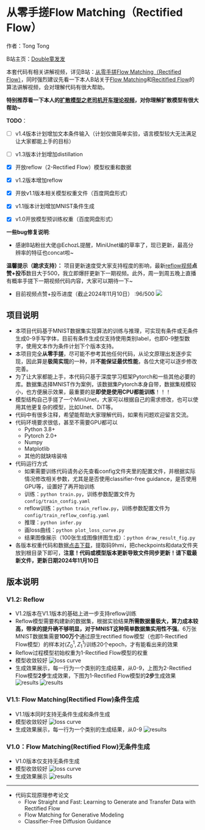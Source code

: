 # 从零手搓Flow Matching（Rectified Flow）

作者：Tong Tong 

B站主页：[Double童发发](https://space.bilibili.com/323109608)

本套代码有相关讲解视频，详见B站：[从零手搓Flow Matching（Rectified Flow）](https://www.bilibili.com/video/BV1Sjv4ezEDN/)，同时强烈建议先看一下本人B站关于[Flow Matching](https://www.bilibili.com/video/BV1Wv3xeNEds/)和[Recitified Flow](https://www.bilibili.com/video/BV19m421G7W8/)的算法讲解视频，会对理解代码有很大帮助。

**特别推荐看一下本人的[扩散模型之老司机开车理论视频](https://www.bilibili.com/video/BV1qW42197dv/)，对你理解扩散模型有很大帮助~**

**TODO**：
- [ ] v1.4版本计划增加文本条件输入（计划仅做简单实验，语言模型较大无法满足让大家都能上手的目标）
- [ ] v1.3版本计划增加distillation
- [x] 开放reflow（2-Rectified Flow）模型权重和数据
- [x] v1.2版本增加reflow
- [x] 开放v1.1版本相关模型权重文件（百度网盘形式）
- [x] v1.1版本计划增加MNIST条件生成 
- [x] v1.0开放模型预训练权重（百度网盘形式）


**一些bug修复说明**:
- 感谢B站粉丝大佬@EchozL提醒，MiniUnet编的草率了，现已更新，最高分辨率的特征也concat啦~

**温馨提示（跪求支持）：**
项目更新速度受大家支持程度的影响，最新[reflow视频](https://www.bilibili.com/video/BV14XDkYNEVN/)**点赞+投币**数目大于500，我立即爆肝更新下一期视频。此外，周一到周五晚上直播有概率手搓下一期视频代码内容，大家可以期待一下~
 * 目前视频点赞+投币进度（截止2024年11月10日） :96/500 ![](https://geps.dev/progress/19.2)

## 项目说明
* 本项目代码基于MNIST数据集实现算法的训练与推理，可实现有条件或无条件生成0-9手写字体，目前有条件生成仅支持使用类别label，也即0-9整型数字，使用文本作为条件计划下个版本支持。
* 本项目完全**从零手搓**，尽可能不参考其他任何代码，从论文原理出发逐步实现，因此算是**极简实现**的一种，并**不能保证最优性能**，各位大佬可以逐步修改完善。
* 为了让大家都能上手，本代码只基于深度学习框架Pytorch和一些其他必要的库。数据集选择MNIST作为案例，该数据集Pytorch本身自带，数据集规模较小，也方便展示效果，最重要的是**即使是使用CPU都能训练**！！！
* 模型结构自己手搓了一个MiniUnet，大家可以根据自己的需求修改，也可以使用其他更复杂的模型，比如Unet、DiT等。
* 代码中有很多注释，希望能帮助大家理解代码，如果有问题欢迎留言交流。
* 代码环境要求很低，甚至不需要GPU都可以
  * Python 3.8+
  * Pytorch 2.0+ 
  * Numpy
  * Matplotlib
  * 其他的就缺啥装啥
* 代码运行方式
  * 如果需要训练代码请务必先查看config文件夹里的配置文件，并根据实际情况修改相关参数，尤其是是否使用classifier-free guidance，是否使用GPU等，设置好了再开始训练
  * 训练：`python train.py`，训练参数配置文件为`config/train_config.yaml`
  * reflow训练：`python train_reflow.py`，训练参数配置文件为`config/train_reflow_config.yaml`
  * 推理：`python infer.py`
  * 画loss曲线：`python plot_loss_curve.py`
  * 结果图像展示（100张生成图像拼图生成）：`python draw_result_fig.py`
* 各版本权重代码和数据[点击下载](https://pan.baidu.com/s/1ZV1z9OSSXRYX5E5Ws8xvow?pwd=9hmi)，提取码9hmi，把checkpoints和data文件夹放到根目录下即可，**注意！代码或模型版本更新导致文件同步更新！请下载最新文件，更新日期2024年11月10日**

## 版本说明
### V1.2: Reflow
* V1.2版本在V1.1版本的基础上进一步支持reflow训练
* Reflow模型需要构建新的数据集，根据实验结果**所需数据量极大，算力成本较高，带来的提升确不够明显，对于MNIST这种简单数据集实用性不强**。6万张MNIST数据集需要**100万个**通过原生rectified flow模型（也即1-Rectified Flow模型）的样本对$(Z^{1}_{0}, Z^{1}_{1})$训练20个epoch，才有能看出来的效果
* Reflow过程模型初始权重为1-Rectified Flow模型的权重
* 模型收敛较好
![loss curve](/fig/loss_curve_cfg_reflow.png)
* 生成效果展示，每一行为一个类别的生成结果，从0-9，上图为2-Rectified Flow模型**2步**生成效果，下图为1-Rectified Flow模型的**2步**生成效果
![results](/fig/results_fig_cfg_reflow_2steps.png)
![results](/fig/results_fig_cfg_2steps.png)



### V1.1: Flow Matching(Rectified Flow)条件生成
* V1.1版本同时支持无条件生成和条件生成
* 模型收敛较好
![loss curve](/fig/loss_curve_cfg.png)
* 生成效果展示，每一行为一个类别的生成结果，从0-9
![results](/fig/results_fig_cfg.png)

### V1.0：Flow Matching(Rectified Flow)无条件生成
* V1.0版本仅支持无条件生成
* 模型收敛较好
![loss curve](/fig/loss_curve.png)
* 生成效果展示
![results](/fig/results_fig.png)

---
* 代码实现原理参考论文
    * Flow Straight and Fast: Learning to Generate and Transfer Data with Rectified Flow
    * Flow Matching for Generative Modeling
    * Classifier-Free Diffusion Guidance
